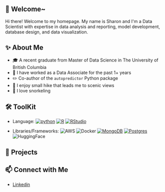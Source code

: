 ## 👋 Welcome~ 

Hi there! Welcome to my homepage. My name is Sharon and I'm a Data Scientist with expertise in data analysis and reporting, model development, database design, and data visualization.  

## ✨ About Me
- 🎓 A recent graduate from Master of Data Science in The University of British Columbia
- 💼 I have worked as a Data Associate for the past 1+ years
- ✏️ Co-author of the `autopredictor` Python package
- 🗻 I enjoy small hike that leads me to scenic views
- 🐡 I love snorkeling 

## 🛠️ ToolKit
- Language: [![python](https://img.shields.io/badge/Python-3.9-3776AB.svg?style=flat&logo=python&logoColor=white)](https://www.python.org)
[![R](https://img.shields.io/badge/-script-276DC3.svg?style=flat&logo=R)](https://cran.r-project.org)
[![RStudio](https://img.shields.io/badge/RStudio-project-75AADB.svg?style=flat&logo=RStudio)](https://www.rstudio.com)

- Libraries/Frameworks: ![AWS](https://img.shields.io/badge/AWS-%23232F3E.svg?style=flate&logo=amazon-aws&logoColor=white)
![Docker](https://img.shields.io/badge/docker-%230db7ed.svg?style=flat&logo=docker&logoColor=white)
[![MongoDB](https://img.shields.io/badge/MongoDB-%234ea94b.svg?style=flat&logo=mongodb&logoColor=white)](https://www.mongodb.com/)
[![Postgres](https://img.shields.io/badge/Postgres-%23316192.svg?style=flat&logo=postgresql&logoColor=white)](https://www.postgresql.org/)
![HuggingFace](https://img.shields.io/badge/Huggingface-6B7280.svg?style=flat&logo=huggingface&logoColor=FFD21E)

## 📔 Projects

## 📫 Connect with Me
- [Linkedin](https://www.linkedin.com/in/sharonvoon/)

